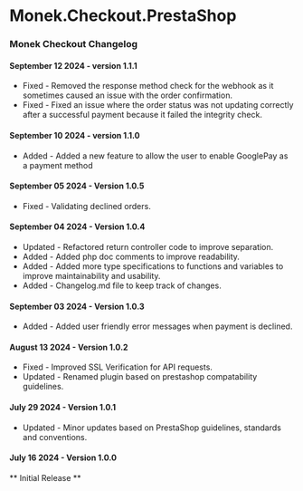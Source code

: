 # Monek.Checkout.PrestaShop
### Monek Checkout Changelog

#### September 12 2024 - version 1.1.1
* Fixed - Removed the response method check for the webhook as it sometimes caused an issue with the order confirmation.
* Fixed - Fixed an issue where the order status was not updating correctly after a successful payment because it failed the integrity check.

#### September 10 2024 - version 1.1.0
* Added - Added a new feature to allow the user to enable GooglePay as a payment method

#### September 05 2024 - Version 1.0.5
* Fixed - Validating declined orders.

#### September 04 2024 - Version 1.0.4
* Updated - Refactored return controller code to improve separation.
* Added - Added php doc comments to improve readability.
* Added - Added more type specifications to functions and variables to improve maintainability and usability.
* Added - Changelog.md file to keep track of changes.

#### September 03 2024 - Version 1.0.3
* Added - Added user friendly error messages when payment is declined. 

#### August 13 2024 - Version 1.0.2
* Fixed - Improved SSL Verification for API requests.
* Updated - Renamed plugin based on prestashop compatability guidelines.

#### July 29 2024 - Version 1.0.1
* Updated - Minor updates based on PrestaShop guidelines, standards and conventions.

#### July 16 2024 - Version 1.0.0
** Initial Release **